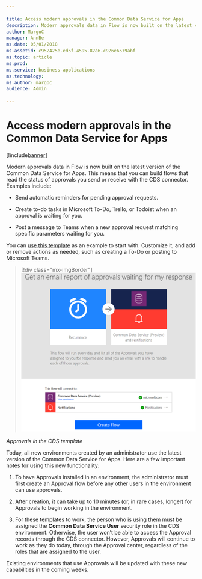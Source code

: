 ```yaml
---

title: Access modern approvals in the Common Data Service for Apps
description: Modern approvals data in Flow is now built on the latest version of the Common Data Service for Apps.
author: MargoC
manager: AnnBe
ms.date: 05/01/2018
ms.assetid: c952425e-ed5f-4595-82a6-c926e6579abf
ms.topic: article
ms.prod: 
ms.service: business-applications
ms.technology: 
ms.author: margoc
audience: Admin

---
```

#  Access modern approvals in the Common Data Service for Apps




[!include[banner](../../includes/banner.md)]

Modern approvals data in Flow is now built on the latest version of the Common
Data Service for Apps. This means that you can build flows that read the status
of approvals you send or receive with the CDS connector. Examples include:

-   Send automatic reminders for pending approval requests.

-   Create to-do tasks in Microsoft To-Do, Trello, or Todoist when an approval
    is waiting for you.

-   Post a message to Teams when a new approval request matching specific
    parameters waiting for you.

You can [use this
template](https://flow.microsoft.com/galleries/public/templates/33d7ad77f610418d8cf3d61fe39fd507/get-an-email-report-of-approvals-waiting-for-my-response/)
as an example to start with. Customize it, and add or remove actions as needed,
such as creating a To-Do or posting to Microsoft Teams.



> [!div class="mx-imgBorder"] 
> ![Approvals in the CDS template](media/access-modern-approvals-the-common-data-service-apps-1.png "Approvals in the CDS template")
<!-- Picture 2 -->


*Approvals in the CDS template*

Today, all new environments created by an administrator use the latest version
of the Common Data Service for Apps. Here are a few important notes for using
this new functionality:

1.  To have Approvals installed in an environment, the administrator must first
    create an Approval flow before any other users in the environment can use
    approvals.

2.  After creation, it can take up to 10 minutes (or, in rare cases, longer) for
    Approvals to begin working in the environment.

3.  For these templates to work, the person who is using them must be assigned
    the **Common Data Service User** security role in the CDS environment.
    Otherwise, the user won’t be able to access the Approval records through the
    CDS connector. However, Approvals will continue to work as they do today,
    through the Approval center, regardless of the roles that are assigned to
    the user.

Existing environments that use Approvals will be updated with these new
capabilities in the coming weeks.
